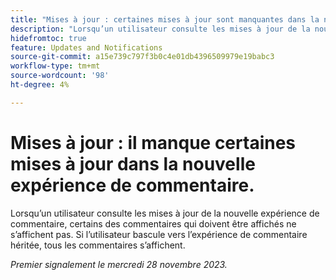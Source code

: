 ```yaml
---
title: "Mises à jour : certaines mises à jour sont manquantes dans la nouvelle expérience de commentaires"
description: "Lorsqu’un utilisateur consulte les mises à jour de la nouvelle expérience de commentaire, certains des commentaires qui doivent être affichés ne s’affichent pas. Si l’utilisateur bascule vers l’expérience de commentaire héritée, tous les commentaires s’affichent."
hidefromtoc: true
feature: Updates and Notifications
source-git-commit: a15e739c797f3b0c4e01db4396509979e19babc3
workflow-type: tm+mt
source-wordcount: '98'
ht-degree: 4%

---
```



# Mises à jour : il manque certaines mises à jour dans la nouvelle expérience de commentaire.

Lorsqu’un utilisateur consulte les mises à jour de la nouvelle expérience de commentaire, certains des commentaires qui doivent être affichés ne s’affichent pas. Si l’utilisateur bascule vers l’expérience de commentaire héritée, tous les commentaires s’affichent.

_Premier signalement le mercredi 28 novembre 2023._
